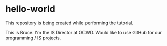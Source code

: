 # hello-world
This repository is being created while performing the tutorial.

This is Bruce.  I'm the IS Director at OCWD.  Would like to use GitHub for our programming / IS projects.

